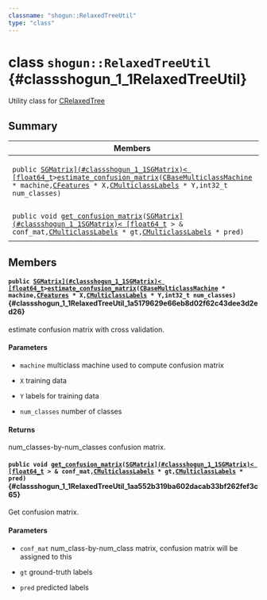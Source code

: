```yaml
---
classname: "shogun::RelaxedTreeUtil"
type: "class"
---
```


# class `shogun::RelaxedTreeUtil` {#classshogun_1_1RelaxedTreeUtil}

Utility class for [CRelaxedTree](#classshogun_1_1CRelaxedTree)

## Summary

 Members                        | Descriptions
--------------------------------|---------------------------------------------
`public `[`SGMatrix](#classshogun_1_1SGMatrix)< [float64_t`](#common_8h_1ac55f3ae81b5bc9053760baacf57e47f4)` > `[`estimate_confusion_matrix`](#classshogun_1_1RelaxedTreeUtil_1a5179629e66eb8d02f62c43dee3d2ed26)`(`[`CBaseMulticlassMachine`](#classshogun_1_1CBaseMulticlassMachine)` * machine,`[`CFeatures`](#classshogun_1_1CFeatures)` * X,`[`CMulticlassLabels`](#classshogun_1_1CMulticlassLabels)` * Y,int32_t num_classes)` | estimate confusion matrix with cross validation. 
`public void `[`get_confusion_matrix`](#classshogun_1_1RelaxedTreeUtil_1aa552b319ba602dacab33bf262fef3c65)`(`[`SGMatrix](#classshogun_1_1SGMatrix)< [float64_t`](#common_8h_1ac55f3ae81b5bc9053760baacf57e47f4)` > & conf_mat,`[`CMulticlassLabels`](#classshogun_1_1CMulticlassLabels)` * gt,`[`CMulticlassLabels`](#classshogun_1_1CMulticlassLabels)` * pred)` | Get confusion matrix. 

## Members

#### `public `[`SGMatrix](#classshogun_1_1SGMatrix)< [float64_t`](#common_8h_1ac55f3ae81b5bc9053760baacf57e47f4)` > `[`estimate_confusion_matrix`](#classshogun_1_1RelaxedTreeUtil_1a5179629e66eb8d02f62c43dee3d2ed26)`(`[`CBaseMulticlassMachine`](#classshogun_1_1CBaseMulticlassMachine)` * machine,`[`CFeatures`](#classshogun_1_1CFeatures)` * X,`[`CMulticlassLabels`](#classshogun_1_1CMulticlassLabels)` * Y,int32_t num_classes)` {#classshogun_1_1RelaxedTreeUtil_1a5179629e66eb8d02f62c43dee3d2ed26}

estimate confusion matrix with cross validation. 
#### Parameters
* `machine` multiclass machine used to compute confusion matrix 

* `X` training data 

* `Y` labels for training data 

* `num_classes` number of classes 

#### Returns
num_classes-by-num_classes confusion matrix.

#### `public void `[`get_confusion_matrix`](#classshogun_1_1RelaxedTreeUtil_1aa552b319ba602dacab33bf262fef3c65)`(`[`SGMatrix](#classshogun_1_1SGMatrix)< [float64_t`](#common_8h_1ac55f3ae81b5bc9053760baacf57e47f4)` > & conf_mat,`[`CMulticlassLabels`](#classshogun_1_1CMulticlassLabels)` * gt,`[`CMulticlassLabels`](#classshogun_1_1CMulticlassLabels)` * pred)` {#classshogun_1_1RelaxedTreeUtil_1aa552b319ba602dacab33bf262fef3c65}

Get confusion matrix. 
#### Parameters
* `conf_mat` num_class-by-num_class matrix, confusion matrix will be assigned to this 

* `gt` ground-truth labels 

* `pred` predicted labels

